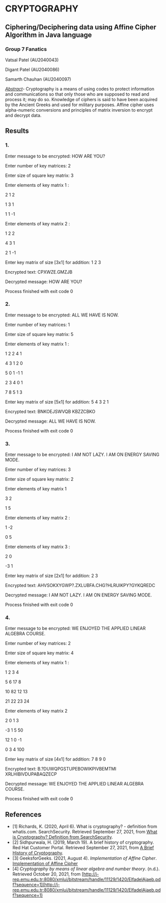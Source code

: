 # **CRYPTOGRAPHY**

## **Ciphering/Deciphering data using Affine Cipher Algorithm in Java language**

### Group 7 Fanatics

Vatsal Patel (AU2040043)

Digant Patel (AU2040086)

Samarth Chauhan (AU2040097)

_<span style="text-decoration:underline;">Abstract</span>-_ Cryptography is a means of using codes to protect information and communications so that only those who are supposed to read and process it; may do so. Knowledge of ciphers is said to have been acquired by the Ancient Greeks and used for military purposes. Affine cipher uses alpha-numeric conversions and principles of matrix inversion to encrypt and decrypt data.

## **Results**

### 1.

Enter message to be encrypted: HOW ARE YOU?

Enter number of key matrices: 2

Enter size of square key matrix: 3

Enter elements of key matrix 1 :

2 1 2

1 3 1

1 1 -1

Enter elements of key matrix 2 :

1 2 2

4 3 1

2 1 -1

Enter key matrix of size [3x1] for addition: 1 2 3

Encrypted text: CPXWZE.GMZJB

Decrypted message: HOW ARE YOU?

Process finished with exit code 0

### 2.

Enter message to be encrypted: ALL WE HAVE IS NOW.

Enter number of key matrices: 1

Enter size of square key matrix: 5

Enter elements of key matrix 1 :

1 2 2 4 1

4 3 1 2 0

5 0 1 -1 1

2 3 4 0 1

7 8 5 1 3

Enter key matrix of size [5x1] for addition: 5 4 3 2 1

Encrypted text: BNKOEJSWVQB KBZZCBKO

Decrypted message: ALL WE HAVE IS NOW.

Process finished with exit code 0

### 3.

Enter message to be encrypted: I AM NOT LAZY. I AM ON ENERGY SAVING MODE.

Enter number of key matrices: 3

Enter size of square key matrix: 2

Enter elements of key matrix 1

3 2

1 5

Enter elements of key matrix 2 :

1 -2

0 5

Enter elements of key matrix 3 :

2 0

-3 1

Enter key matrix of size [2x1] for addition: 2 3

Encrypted text: AHVSOKXYGWP?.ZXLUBFA.CHG?HLRUIKPY?GYKQREDC

Decrypted message: I AM NOT LAZY. I AM ON ENERGY SAVING MODE.

Process finished with exit code 0

### 4.

Enter message to be encrypted: WE ENJOYED THE APPLIED LINEAR ALGEBRA COURSE.

Enter number of key matrices: 2

Enter size of square key matrix: 4

Enter elements of key matrix 1 :

1 2 3 4

5 6 17 8

10 82 12 13

21 22 23 24

Enter elements of key matrix 2

2 0 1 3

-3 1 5 50

12 1 0 -1

0 3 4 100

Enter key matrix of size [4x1] for addition: 7 8 9 0

Encrypted text: B.?DUWQPGSTUPEBOWIKPIVBEMTMI XRLHIBIVDUPABAQZECP

Decrypted message: WE ENJOYED THE APPLIED LINEAR ALGEBRA COURSE.

Process finished with exit code 0

## **References**



* [1] Richards, K. (2020, April 6). What is cryptography? - definition from whatis.com.      SearchSecurity. Retrieved September 27, 2021, from [What is Cryptography? Definition from  SearchSecurity](https://searchsecurity.techtarget.com/definition/cryptography#:~:text=Cryptography%20is%20a%20method%20of,%22%20stands%20for%20%22writing.%22). 
* [2] Sidhpurwala, H. (2019, March 19). A brief history of cryptography. Red Hat Customer Portal. Retrieved September 27, 2021, from [A Brief History of Cryptography](https://access.redhat.com/blogs/766093/posts/1976023).
* [3] GeeksforGeeks. (2021, August 4). _Implementation of Affine Cipher_. [Implementation of Affine Cipher](https://www.geeksforgeeks.org/implementation-affine-cipher/)
* [4] _Cryptography by means of linear algebra and number theory_. (n.d.). Retrieved October 20, 2021, from [http://i-rep.emu.edu.tr:8080/xmlui/bitstream/handle/11129/1420/ElfadelAjaeb.pdf?sequence=1](http://i-rep.emu.edu.tr:8080/xmlui/bitstream/handle/11129/1420/ElfadelAjaeb.pdf?sequence=1)


